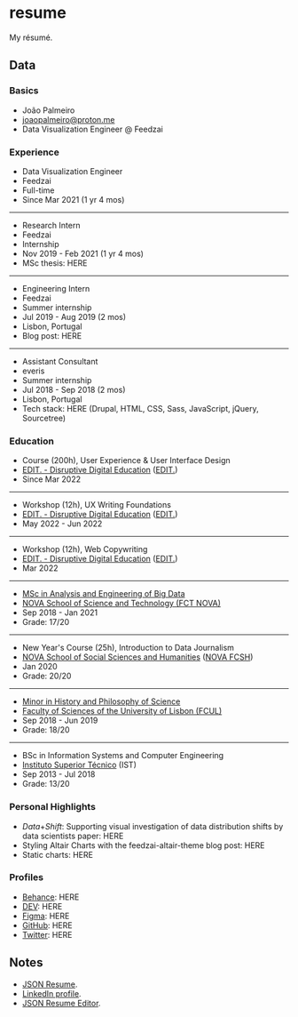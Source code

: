 # resume

My résumé.

## Data

### Basics

- João Palmeiro
- joaopalmeiro@proton.me
- Data Visualization Engineer @ Feedzai

### Experience

- Data Visualization Engineer
- Feedzai
- Full-time
- Since Mar 2021 (1 yr 4 mos)

---

- Research Intern
- Feedzai
- Internship
- Nov 2019 - Feb 2021 (1 yr 4 mos)
- MSc thesis: HERE

---

- Engineering Intern
- Feedzai
- Summer internship
- Jul 2019 - Aug 2019 (2 mos)
- Lisbon, Portugal
- Blog post: HERE

---

- Assistant Consultant
- everis
- Summer internship
- Jul 2018 - Sep 2018 (2 mos)
- Lisbon, Portugal
- Tech stack: HERE (Drupal, HTML, CSS, Sass, JavaScript, jQuery, Sourcetree)

### Education

- Course (200h), User Experience & User Interface Design
- [EDIT. - Disruptive Digital Education](https://weareedit.io/politica-de-privacidade/) ([EDIT.](https://weareedit.io/escola/))
- Since Mar 2022

---

- Workshop (12h), UX Writing Foundations
- [EDIT. - Disruptive Digital Education](https://weareedit.io/politica-de-privacidade/) ([EDIT.](https://weareedit.io/escola/))
- May 2022 - Jun 2022

---

- Workshop (12h), Web Copywriting
- [EDIT. - Disruptive Digital Education](https://weareedit.io/politica-de-privacidade/) ([EDIT.](https://weareedit.io/escola/))
- Mar 2022

---

- [MSc in Analysis and Engineering of Big Data](https://www.di.fct.unl.pt/en/education/master-analysis-and-engineering-big-data)
- [NOVA School of Science and Technology (FCT NOVA)](https://www.fct.unl.pt/en/about-fct/overview)
- Sep 2018 - Jan 2021
- Grade: 17/20

---

- New Year's Course (25h), Introduction to Data Journalism
- [NOVA School of Social Sciences and Humanities](https://guia.unl.pt/en/2022/fcsh) ([NOVA FCSH](https://www.fcsh.unl.pt/en/school/))
- Jan 2020
- Grade: 20/20

---

- [Minor in History and Philosophy of Science](https://fenix.ciencias.ulisboa.pt/degrees/minor-em-historia-e-filosofia-das-ciencias-564500436615395)
- [Faculty of Sciences of the University of Lisbon (FCUL)](https://ciencias.ulisboa.pt/en/the-faculty)
- Sep 2018 - Jun 2019
- Grade: 18/20

---

- BSc in Information Systems and Computer Engineering
- [Instituto Superior Técnico](https://tecnico.ulisboa.pt/en/about-tecnico/) (IST)
- Sep 2013 - Jul 2018
- Grade: 13/20

### Personal Highlights

- _Data_+_Shift_: Supporting visual investigation of data distribution shifts by data scientists paper: HERE
- Styling Altair Charts with the feedzai-altair-theme blog post: HERE
- Static charts: HERE

### Profiles

- [Behance](https://www.behance.net/joaopalmeiro): HERE
- [DEV](https://dev.to/joaompalmeiro): HERE
- [Figma](https://www.figma.com/@joaopalmeiro): HERE
- [GitHub](https://github.com/joaopalmeiro): HERE
- [Twitter](https://twitter.com/joaompalmeiro): HERE

## Notes

- [JSON Resume](https://jsonresume.org/).
- [LinkedIn profile](https://www.linkedin.com/in/joaopalmeiro/).
- [JSON Resume Editor](https://github.com/jsnelders/profile-studio).
